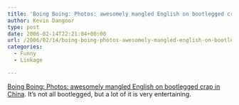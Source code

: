 ```yaml
---
title: 'Boing Boing: Photos: awesomely mangled English on bootlegged crap in China'
author: Kevin Dangoor
type: post
date: 2006-02-14T22:21:04+00:00
url: /2006/02/14/boing-boing-photos-awesomely-mangled-english-on-bootlegged-crap-in-china/
categories:
  - Funny
  - Linkage

---
```

[Boing Boing: Photos: awesomely mangled English on bootlegged crap in China][1]. It&#8217;s not all bootlegged, but a lot of it is very entertaining.

 [1]: http://www.boingboing.net/2006/02/14/photos_awesomely_man.html
